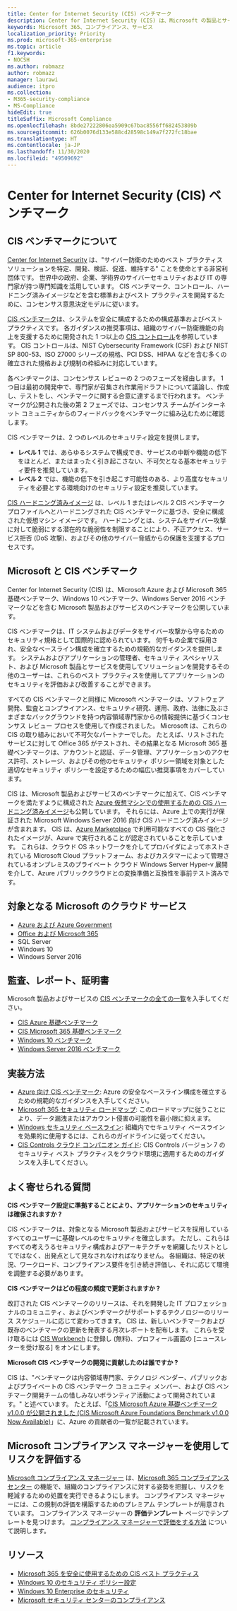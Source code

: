 ```yaml
---
title: Center for Internet Security (CIS) ベンチマーク
description: Center for Internet Security (CIS) は、Microsoft の製品とサービスに関する一連のベンチマークを公開しています
keywords: Microsoft 365、コンプライアンス、サービス
localization_priority: Priority
ms.prod: microsoft-365-enterprise
ms.topic: article
f1.keywords:
- NOCSH
ms.author: robmazz
author: robmazz
manager: laurawi
audience: itpro
ms.collection:
- M365-security-compliance
- MS-Compliance
hideEdit: true
titleSuffix: Microsoft Compliance
ms.openlocfilehash: 8bde27222806ea5909c67bac8556ff682453809b
ms.sourcegitcommit: 626b0076d133e588cd28598c149a7f272fc18bae
ms.translationtype: HT
ms.contentlocale: ja-JP
ms.lasthandoff: 11/30/2020
ms.locfileid: "49509692"
---
```

# <a name="center-for-internet-security-cis-benchmarks"></a>Center for Internet Security (CIS) ベンチマーク

## <a name="about-cis-benchmarks"></a>CIS ベンチマークについて

[Center for Internet Security](https://www.cisecurity.org/) は、"サイバー防衛のためのベスト プラクティス ソリューションを特定、開発、検証、促進、維持する" ことを使命とする非営利団体です。 世界中の政府、企業、学術界のサイバーセキュリティおよび IT の専門家が持つ専門知識を活用しています。 CIS ベンチマーク、コントロール、ハードニング済みイメージなどを含む標準およびベスト プラクティスを開発するために、コンセンサス意思決定モデルに従います。  
  
[CIS ベンチマーク](https://www.cisecurity.org/cis-benchmarks/)は、システムを安全に構成するための構成基準およびベスト プラクティスです。 各ガイダンスの推奨事項は、組織のサイバー防衛機能の向上を支援するために開発された 1 つ以上の [CIS コントロール](https://www.cisecurity.org/controls/)を参照しています。 CIS コントロールは、NIST Cybersecurity Framework (CSF) および NIST SP 800-53、ISO 27000 シリーズの規格、PCI DSS、HIPAA などを含む多くの確立された規格および規制の枠組みに対応しています。  
  
各ベンチマークは、コンセンサス レビューの 2 つのフェーズを経由します。 1 つ目は最初の開発中で、専門家が召集され作業用ドラフトについて議論し、作成し、テストをし、ベンチマークに関する合意に達するまで行われます。 ベンチマークが公開された後の第 2 フェーズでは、コンセンサス チームがインターネット コミュニティからのフィードバックをベンチマークに組み込むために確認します。  
  
CIS ベンチマークは、2 つのレベルのセキュリティ設定を提供します。

- **レベル 1** では、あらゆるシステムで構成でき、サービスの中断や機能の低下をほとんど、またはまったく引き起こさない、不可欠となる基本セキュリティ要件を推奨しています。
- **レベル 2** では、機能の低下を引き起こす可能性のある、より高度なセキュリティを必要とする環境向けのセキュリティ設定を推奨しています。

[CIS ハードニング済みイメージ](https://www.cisecurity.org/blog/cis-hardened-images-now-in-microsoft-azure-marketplace/) は、レベル 1 またはレベル 2 CIS ベンチマーク プロファイルへとハードニングされた CIS ベンチマークに基づき、安全に構成された仮想マシン イメージです。 ハードニングとは、システムをサイバー攻撃に対して脆弱にする潜在的な脆弱性を制限することにより、不正アクセス、サービス拒否 (DoS 攻撃)、およびその他のサイバー脅威からの保護を支援するプロセスです。

## <a name="microsoft-and-the-cis-benchmarks"></a>Microsoft と CIS ベンチマーク

Center for Internet Security (CIS) は、Microsoft Azure および Microsoft 365 基礎ベンチマーク、Windows 10 ベンチマーク、Windows Server 2016 ベンチマークなどを含む Microsoft 製品およびサービスのベンチマークを公開しています。  
  
CIS ベンチマークは、IT システムおよびデータをサイバー攻撃から守るためのセキュリティ規格として国際的に認められています。 何千もの企業で採用され、安全なベースライン構成を確立するための規範的なガイダンスを提供します。 システムおよびアプリケーションの管理者、セキュリティ スペシャリスト、および Microsoft 製品とサービスを使用してソリューションを開発するその他のユーザーは、これらのベスト プラクティスを使用してアプリケーションのセキュリティを評価および改善することができます。  
  
すべての CIS ベンチマークと同様に Microsoft ベンチマークは、ソフトウェア開発、監査とコンプライアンス、セキュリティ研究、運用、政府、法律に及ぶさまざまなバックグラウンドを持つ内容領域専門家からの情報提供に基づくコンセンサス レビュー プロセスを使用して作成されました。 Microsoft は、これらの CIS の取り組みにおいて不可欠なパートナーでした。 たとえば、リストされたサービスに対して Office 365 がテストされ、その結果となる Microsoft 365 基礎ベンチマークは、アカウントと認証、データ管理、アプリケーションのアクセス許可、ストレージ、およびその他のセキュリティ ポリシー領域を対象とした適切なセキュリティ ポリシーを設定するための幅広い推奨事項をカバーしています。  
  
CIS は、Microsoft 製品およびサービスのベンチマークに加えて、CIS ベンチマークを満たすように構成された [Azure 仮想マシンでの使用するための CIS ハードニング済みイメージ](https://www.cisecurity.org/blog/cis-hardened-images-now-in-microsoft-azure-marketplace/)も公開しています。 それらには、Azure 上での実行が保証された Microsoft Windows Server 2016 向け CIS ハードニング済みイメージが含まれます。 CIS は、[Azure Marketplace](https://azuremarketplace.microsoft.com/marketplace/apps?search=center%20for%20internet%20security) で利用可能なすべての CIS 強化されたイメージが、Azure で実行されることが認定されていることを示しています。 これらは、クラウド OS ネットワークを介してプロバイダによってホストされている Microsoft Cloud プラットフォーム、およびカスタマーによって管理されているオンプレミスのプライベート クラウド Windows Server Hyper-v 展開を介して、Azure パブリッククラウドとの変換準備と互換性を事前テスト済みです。

## <a name="microsoft-in-scope-cloud-services"></a>対象となる Microsoft のクラウド サービス

- [Azure および Azure Government](https://aka.ms/AzureCompliance)
- [Office および Microsoft 365](https://aka.ms/o365-compliance-framework)
- SQL Server
- Windows 10
- Windows Server 2016

## <a name="audits-reports-and-certificates"></a>監査、レポート、証明書

Microsoft 製品およびサービスの [CIS ベンチマークの全ての一覧](https://www.cisecurity.org/cis-benchmarks/)を入手してください。

- [CIS Azure 基礎ベンチマーク](https://www.cisecurity.org/benchmark/azure/)
- [CIS Microsoft 365 基礎ベンチマーク](https://www.cisecurity.org/benchmark/microsoft_office/)
- [Windows 10 ベンチマーク](https://www.cisecurity.org/benchmark/microsoft_windows_desktop/)
- [Windows Server 2016 ベンチマーク](https://www.cisecurity.org/benchmark/microsoft_windows_server/)

## <a name="how-to-implement"></a>実装方法

- [Azure 向け CIS ベンチマーク](https://azure.microsoft.com/mediahandler/files/resourcefiles/cis-microsoft-azure-foundations-security-benchmark/CIS_Microsoft_Azure_Foundations_Benchmark_v1.0.0.pdf): Azure の安全なベースライン構成を確立するための規範的なガイダンスを入手してください。  
- [Microsoft 365 セキュリティ ロードマップ](https://docs.microsoft.com/microsoft-365/security/office-365-security/security-roadmap): このロードマップに従うことにより、データ漏洩またはアカウント侵害の可能性を最小限に抑えます。
- [Windows セキュリティ ベースライン](https://docs.microsoft.com/windows/security/threat-protection/windows-security-baselines): 組織内でセキュリティ ベースラインを効果的に使用するには、これらのガイドラインに従ってください。
- [CIS Controls クラウド コンパニオン ガイド](https://www.cisecurity.org/white-papers/cis-controls-cloud-companion-guide/): CIS Controls バージョン 7 のセキュリティ ベスト プラクティスをクラウド環境に適用するためのガイダンスを入手してください。

## <a name="frequently-asked-questions"></a>よく寄せられる質問

**CIS ベンチマーク設定に準拠することにより、アプリケーションのセキュリティは確保されますか ?**

CIS ベンチマークは、対象となる Microsoft 製品およびサービスを採用しているすべてのユーザーに基礎レベルのセキュリティを確立します。 ただし、これらはすべての考えうるセキュリティ構成およびアーキテクチャを網羅したリストとしてではなく、出発点として見なされなければなりません。 各組織は、特定の状況、ワークロード、コンプライアンス要件を引き続き評価し、それに応じて環境を調整する必要があります。

**CIS ベンチマークはどの程度の頻度で更新されますか ?**

改訂された CIS ベンチマークのリリースは、それを開発した IT プロフェッショナルのコミュニティ、およびベンチマークがサポートするテクノロジーのリリース スケジュールに応じて変わってきます。 CIS は、新しいベンチマークおよび既存のベンチマークの更新を発表する月次レポートを配布します。 これらを受け取るには [CIS Workbench](https://workbench.cisecurity.org/) に登録し (無料)、プロフィール画面の [ニュースレターを受け取る] をオンにします。

**Microsoft CIS ベンチマークの開発に貢献したのは誰ですか ?**

CIS は、"ベンチマークは内容領域専門家、テクノロジ ベンダー、パブリックおよびプライベートの CIS ベンチマーク コミュニティ メンバー、および CIS ベンチマーク開発チームの惜しみないボランティア活動によって開発されています。" と述べています。 たとえば、「[CIS Microsoft Azure 基礎ベンチマーク v1.0.0 が公開されました (CIS Microsoft Azure Foundations Benchmark v1.0.0 Now Available)](https://www.cisecurity.org/blog/cis-microsoft-azure-foundations-benchmark-v1-0-0-now-available/)」に、Azure の貢献者の一覧が記載されています。

## <a name="use-microsoft-compliance-manager-to-assess-your-risk"></a>Microsoft コンプライアンス マネージャーを使用してリスクを評価する

[Microsoft コンプライアンス マネージャー](https://docs.microsoft.com/microsoft-365/compliance/compliance-manager) は、[Microsoft 365 コンプライアンス センター](https://docs.microsoft.com/microsoft-365/compliance/microsoft-365-compliance-center) の機能で、組織のコンプライアンスに対する姿勢を把握し、リスクを軽減するための処置を実行できるようにします。 コンプライアンス マネージャーには、この規制の評価を構築するためのプレミアム テンプレートが用意されています。 コンプライアンス マネージャーの **評価テンプレート** ページでテンプレートを見つけます。 [コンプライアンス マネージャーで評価をする方法](https://docs.microsoft.com/microsoft-365/compliance/compliance-manager-assessments) について説明します。

## <a name="resources"></a>リソース

- [Microsoft 365 を安全に使用するための CIS ベスト プラクティス](https://www.microsoft.com/security/blog/2019/01/10/best-practices-for-securely-using-microsoft-365-the-cis-microsoft-365-foundations-benchmark-now-available/)
- [Windows 10 のセキュリティ ポリシー設定](https://docs.microsoft.com/windows/security/threat-protection/security-policy-settings/security-policy-settings)
- [Windows 10 Enterprise のセキュリティ](https://docs.microsoft.com/windows/security/index)
- [Microsoft セキュリティ センターのコンプライアンス](https://www.microsoft.com/trust-center/compliance/compliance-overview)
